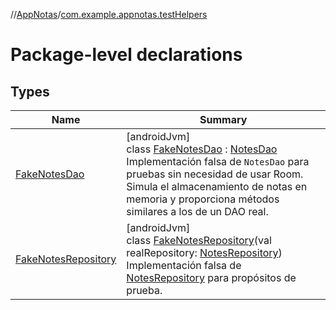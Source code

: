 //[AppNotas](../../index.md)/[com.example.appnotas.testHelpers](index.md)

# Package-level declarations

## Types

| Name | Summary |
|---|---|
| [FakeNotesDao](-fake-notes-dao/index.md) | [androidJvm]<br>class [FakeNotesDao](-fake-notes-dao/index.md) : [NotesDao](../com.example.appnotas.database/-notes-dao/index.md)<br>Implementación falsa de `NotesDao` para pruebas sin necesidad de usar Room. Simula el almacenamiento de notas en memoria y proporciona métodos similares a los de un DAO real. |
| [FakeNotesRepository](-fake-notes-repository/index.md) | [androidJvm]<br>class [FakeNotesRepository](-fake-notes-repository/index.md)(val realRepository: [NotesRepository](../com.example.appnotas.database/-notes-repository/index.md))<br>Implementación falsa de [NotesRepository](../com.example.appnotas.database/-notes-repository/index.md) para propósitos de prueba. |
